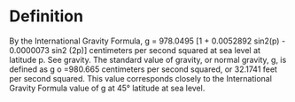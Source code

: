 # Definition

By the International Gravity Formula, g = 978.0495 \[1 + 0.0052892
sin2(p) - 0.0000073 sin2 (2p)\] centimeters per second squared at sea
level at latitude p. See gravity. The standard value of gravity, or
normal gravity, g, is defined as g o =980.665 centimeters per second
squared, or 32.1741 feet per second squared. This value corresponds
closely to the International Gravity Formula value of g at 45° latitude
at sea level.

